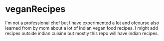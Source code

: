 # veganRecipes
I'm not a professional chef but I have experimented a lot and ofcourse also learned from by mom about a lot of Indian vegan food recipes. I might add recipes outside indian cuisine but mostly this repo will have indian recipes.
